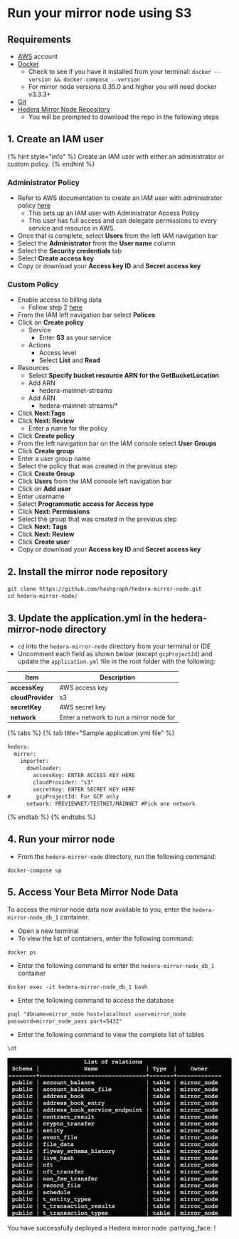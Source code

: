 # Run your mirror node using S3

## Requirements

* [AWS](https://aws.amazon.com/free/?trk=ps\_a131L0000085DvcQAE\&trkCampaign=acq\_paid\_search\_brand\&sc\_channel=ps\&sc\_campaign=acquisition\_US\&sc\_publisher=google\&sc\_category=core\&sc\_country=US\&sc\_geo=NAMER\&sc\_outcome=acq\&sc\_detail=aws%20account\&sc\_content=Account\_e\&sc\_segment=432339156165\&sc\_medium=ACQ-P|PS-GO|Brand|Desktop|SU|AWS|Core|US|EN|Text\&s\_kwcid=AL!4422!3!432339156165!e!!g!!aws%20account\&ef\_id=Cj0KCQjw8IaGBhCHARIsAGIRRYrLfWc3ykRf\_hAUeVvf4nNEYvacHwk\_w1jAuSj6hQZ8\_muh0T5p3acaAkZDEALw\_wcB:G:s\&s\_kwcid=AL!4422!3!432339156165!e!!g!!aws%20account\&all-free-tier.sort-by=item.additionalFields.SortRank\&all-free-tier.sort-order=asc\&awsf.Free%20Tier%20Types=\*all\&awsf.Free%20Tier%20Categories=\*all) account
* [Docker](https://www.docker.com/get-docker)
  * Check to see if you have it installed from your terminal: `docker --version && docker-compose --version`
  * For mirror node versions 0.35.0 and higher you will need docker v3.3.3+
* [Git](https://git-scm.com/book/en/v2/Getting-Started-Installing-Git)
* [Hedera Mirror Node Repository](https://github.com/hashgraph/hedera-mirror-node)&#x20;
  * You will be prompted to download the repo in the following steps&#x20;

## 1. Create an IAM user

{% hint style="info" %}
Create an IAM user with either an administrator or custom policy.
{% endhint %}

### **Administrator Policy**&#x20;

* Refer to AWS documentation to create an IAM user with administrator policy [here ](https://docs.aws.amazon.com/IAM/latest/UserGuide/getting-started\_create-admin-group.html)
  * This sets up an IAM user with Administrator Access Policy&#x20;
  * This user has full access and can delegate permissions to every service and resource in AWS.&#x20;
* Once that is complete, select **Users** from the left IAM navigation bar
* Select the **Administrator** from the **User name** column
* Select the **Security credentials** tab
* Select **Create access key**
* Copy or download your **Access key ID** and **Secret access key** &#x20;

### **Custom Policy**&#x20;

* Enable access to billing data
  * Follow step 2 [here](https://docs.aws.amazon.com/IAM/latest/UserGuide/getting-started\_create-admin-group.html)
* From the IAM left navigation bar select **Polices**&#x20;
* Click on **Create policy**
  * Service&#x20;
    * Enter **S3** as your service
  * Actions
    * Access level&#x20;
    * Select **List** and **Read**&#x20;
* Resources&#x20;
  * Select **Specify bucket resource ARN for the GetBucketLocation**&#x20;
  * Add ARN&#x20;
    * hedera-mainnet-streams&#x20;
  * Add ARN&#x20;
    * hedera-mainnet-streams/\*&#x20;
* Click **Next:Tags**
* Click **Next: Review**&#x20;
  * Enter a name for the policy
* Click **Create policy**&#x20;
* From the left navigation bar on the IAM console select **User** **Groups**&#x20;
* Click **Create group**&#x20;
* Enter a user group name
* Select the policy that was created in the previous step&#x20;
* Click **Create Group**&#x20;
* Click **Users** from the IAM console left navigation bar&#x20;
* Click on **Add user** &#x20;
* Enter username&#x20;
* Select **Programmatic access for Access type**&#x20;
* Click **Next: Permissions**&#x20;
* Select the group that was created in the previous step&#x20;
* Click **Next: Tags**&#x20;
* Click **Next: Review**&#x20;
* Click **Create user**&#x20;
* Copy or download your **Access key ID** and **Secret access key**&#x20;

## 2. Install the mirror node repository

```
git clone https://github.com/hashgraph/hedera-mirror-node.git
cd hedera-mirror-node/
```

## 3. Update the application.yml in the hedera-mirror-node directory

* `cd` into the `hedera-mirror-node` directory from your terminal or IDE
* Uncomment each field as shown below (except `gcpProjectId`) and update the `application.yml` file in the root folder with the following:

| Item              | Description                              |
| ----------------- | ---------------------------------------- |
| **accessKey**     | AWS access key                           |
| **cloudProvider** | s3                                       |
| **secretKey**     | AWS secret key                           |
| **network**       | Enter a network to run a mirror node for |

{% tabs %}
{% tab title="Sample application.yml file" %}
```
hedera:
  mirror:
    importer: 
      downloader:
        accessKey: ENTER ACCESS KEY HERE
        cloudProvider: "s3"
        secretKey: ENTER SECRET KEY HERE
#        gcpProjectId: For GCP only
      network: PREVIEWNET/TESTNET/MAINNET #Pick one network
```
{% endtab %}
{% endtabs %}

## 4. Run your mirror node

* From the `hedera-mirror-node` directory, run the following command:

```
docker-compose up
```

## 5. Access Your Beta Mirror Node Data

To access the mirror node data now available to you, enter the `hedera-mirror-node_db_1` container.

* Open a new terminal
* To view the list of containers, enter the following command:

```
docker ps
```

* Enter the following command to enter the `hedera-mirror-node_db_1` container

```
docker exec -it hedera-mirror-node_db_1 bash
```

* Enter the following command to access the database

```
psql "dbname=mirror_node host=localhost user=mirror_node password=mirror_node_pass port=5432"
```

* Enter the following command to view the complete list of tables

```
\dt
```

![](<../../.gitbook/assets/image (1) (1) (1) (1) (1) (1) (1) (1).png>)

You have successfully deployed a Hedera mirror node :partying\_face: !
